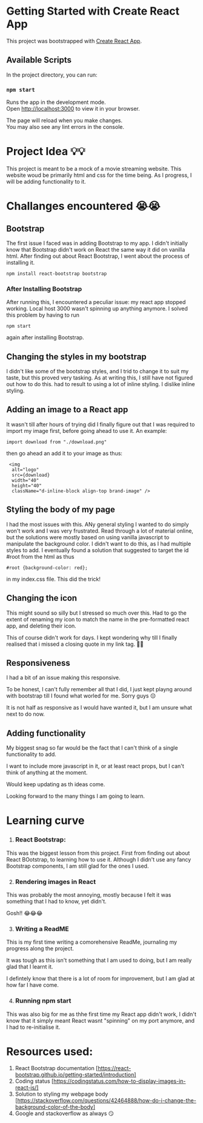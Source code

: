 # Getting Started with Create React App

This project was bootstrapped with [Create React App](https://github.com/facebook/create-react-app).

## Available Scripts

In the project directory, you can run:

### `npm start`

Runs the app in the development mode.\
Open [http://localhost:3000](http://localhost:3000) to view it in your browser.

The page will reload when you make changes.\
You may also see any lint errors in the console.


# Project Idea 💡💡
This project is meant to be a mock of a movie streaming website. 
This website woud be primarily html and css for the time being. As I progress, I will be adding functionality to it. 

# Challanges encountered 😭😭
## Bootstrap
The first issue I faced was in adding Bootstrap to my app. 
I didn't initially know that Bootstrap didn't work on React the same way it did on vanilla html. 
After finding out about React Bootstrap, I went about the process of installing it. 

`
npm install react-bootstrap bootstrap
`
### After Installing Bootstrap
After running this, I encountered a peculiar issue: my react app stopped working. Local host 3000 wasn't spinning up anything anymore. 
I solved this problem by having to run 

`
npm start
`

again after installing Bootstrap. 

## Changing the styles in my bootstrap
I didn't like some of the bootstrap styles, and I trid to change it to suit my taste, but this proved very tasking. As at writing this, I still have not figured out how to do this. 
had to result to using a lot of inline styling. 
I dislike inline styling.

## Adding an image to a React app
It wasn't till after hours of trying did I finally figure out that I was required to import my image first, before going ahead to use it. 
An example: 

`
import download from "./download.png"
`

then go ahead an add it to your image as thus:

```
 <img
  alt="logo"
  src={download}
  width="40"
  height="40"
  className="d-inline-block align-top brand-image" />
  ```

## Styling the body of my page
I had the most issues with this. ANy general styling I wanted to do simply won't work and I was very frustrated. 
Read through a lot of material online, but the solutions were mostly based on using vanilla javascript to manipulate the background color. 
I didn't want to do this, as I had multiple styles to add.
I eventually found a solution that suggested to target the id #root from the html as thus 

`
#root {background-color: red};
`

in my index.css file. This did the trick!

## Changing the icon
This might sound so silly but I stressed so much over this. Had to go the extent of renaming my icon to match the name in the pre-formatted react app, and deleting their icon. 

This of course didn't work for days. I kept wondering why till I finally realised that i missed a closing quote in my link tag. 🤣🤣

## Responsiveness
I had a bit of an issue making this responsive. 

To be honest, I can't fully remember all that I did, I just kept playng around with bootstrap till I found what worled for me. Sorry guys 😔

It is not half as responsive as I would have wanted it, but I am unsure what next to do now.

## Adding functionality
My biggest snag so far would be the fact that I can't think of a single functionality to add.

I want to include more javascript in it, or at least react props, but I can't think of anything at the moment.

Would keep updating as th ideas come. 

Looking forward to the many things I am going to learn. 


# Learning curve
1. ### React Bootstrap:
This was the biggest lesson from this project. First from finding out about React BOotstrap, to learning how to use it. 
Although I didn't use any fancy Bootstrap components, I am still glad for the ones I used.

2. ### Rendering images in React
This was probably the most annoying, mostly because I felt it was something that I had to know, yet didn't. 

Gosh!! 😂😂😂

3. ### Writing a ReadME 
This is my first time writing a comorehensive ReadMe, journaling my progress along the project. 

It was tough as this isn't something that I am used to doing, but I am really glad that I learnt it. 

I defintely know that there is a lot of room for improvement, but I am glad at how far I have come. 

4. ### Running npm start 
This was also big for me as thhe first time my React app didn't work, I didn't know that it simply meant React wasnt "spinning" on my port anymore, and I had to re-initialise it. 
# Resources used:
1. React Bootstrap documentation [https://react-bootstrap.github.io/getting-started/introduction]
2. Coding status [https://codingstatus.com/how-to-display-images-in-react-js/]
3. Solution to styling my webpage body [https://stackoverflow.com/questions/42464888/how-do-i-change-the-background-color-of-the-body]
4. Google and stackoverflow as always 😏 
